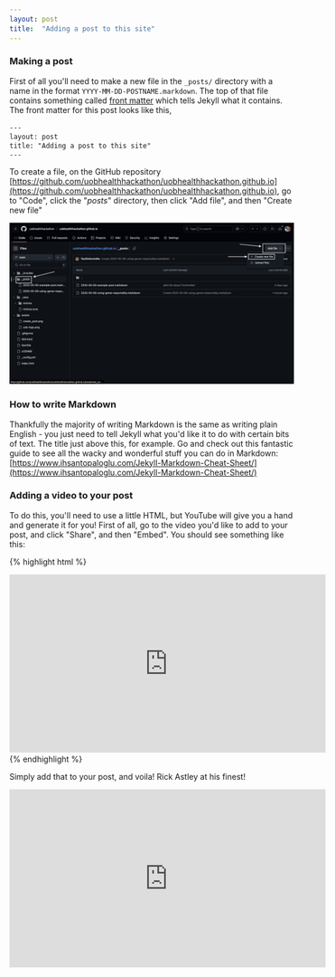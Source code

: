 ```yaml
---
layout: post
title:  "Adding a post to this site"
---
```


### Making a post 
First of all you'll need to make a new file in the `_posts/` directory with a name in the format `YYYY-MM-DD-POSTNAME.markdown`. The top of that file contains something called [front matter](https://jekyllrb.com/docs/front-matter/) which tells Jekyll what it contains. The front matter for this post looks like this,
```
---
layout: post
title: "Adding a post to this site"
---
``` 

To create a file, on the GitHub repository [https://github.com/uobhealthhackathon/uobhealthhackathon.github.io](https://github.com/uobhealthhackathon/uobhealthhackathon.github.io), go to "Code", click the "_posts_" directory, then click "Add file", and then "Create new file"

![add file image](../assets/add_file.png "Add file")

### How to write Markdown
Thankfully the majority of writing Markdown is the same as writing plain English - you just need to tell Jekyll what you'd like it to do with certain bits of text. The title just above this, for example. Go and check out this fantastic guide to see all the wacky and wonderful stuff you can do in Markdown: [https://www.ihsantopaloglu.com/Jekyll-Markdown-Cheat-Sheet/](https://www.ihsantopaloglu.com/Jekyll-Markdown-Cheat-Sheet/)

### Adding a video to your post 
To do this, you'll need to use a little HTML, but YouTube will give you a hand and generate it for you! First of all, go to the video you'd like to add to your post, and click "Share", and then "Embed". You should see something like this:  

{% highlight html %}
<iframe width="560" height="315" 
    src="https://www.youtube.com/embed/dQw4w9WgXcQ?si=ZbBBfRSoe3b_dfsF" 
    title="YouTube video player" frameborder="0" 
    allow="accelerometer; autoplay; clipboard-write; encrypted-media; gyroscope; picture-in-picture; web-share" 
    referrerpolicy="strict-origin-when-cross-origin" allowfullscreen>
</iframe>
{% endhighlight %}

Simply add that to your post, and voila! Rick Astley at his finest!

<iframe width="560" height="315" src="https://www.youtube.com/embed/dQw4w9WgXcQ?si=ZbBBfRSoe3b_dfsF" title="YouTube video player" frameborder="0" allow="accelerometer; autoplay; clipboard-write; encrypted-media; gyroscope; picture-in-picture; web-share" referrerpolicy="strict-origin-when-cross-origin" allowfullscreen></iframe>
